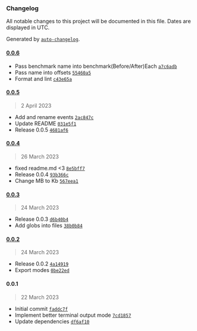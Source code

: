 ### Changelog

All notable changes to this project will be documented in this file. Dates are displayed in UTC.

Generated by [`auto-changelog`](https://github.com/CookPete/auto-changelog).

#### [0.0.6](https://github.com/yamiteru/benchpress/compare/0.0.5...0.0.6)

- Pass benchmark name into benchmark(Before/After)Each [`a7c6adb`](https://github.com/yamiteru/benchpress/commit/a7c6adbccbcc2dcb914a602cfca3fdde83a46599)
- Pass name into offsets [`55460a5`](https://github.com/yamiteru/benchpress/commit/55460a5b3d57050d080071b99b6899d7a9aa2b62)
- Format and lint [`c43e65a`](https://github.com/yamiteru/benchpress/commit/c43e65ac5aa56b88b85dac374da812af673fae9b)

#### [0.0.5](https://github.com/yamiteru/benchpress/compare/0.0.4...0.0.5)

> 2 April 2023

- Add and rename events [`2ac847c`](https://github.com/yamiteru/benchpress/commit/2ac847c403c9e695c721d56206c1a385e8634589)
- Update README [`031e5f1`](https://github.com/yamiteru/benchpress/commit/031e5f1b1eb354e9539b704920aad65b14dc1b8e)
- Release 0.0.5 [`4681af6`](https://github.com/yamiteru/benchpress/commit/4681af68b6268efc2305f12b888933f43b309a92)

#### [0.0.4](https://github.com/yamiteru/benchpress/compare/0.0.3...0.0.4)

> 26 March 2023

- fixed readme.md &lt;3 [`8e5bff7`](https://github.com/yamiteru/benchpress/commit/8e5bff735b0b31f8088ca03216133d13b05cf1e2)
- Release 0.0.4 [`93b366c`](https://github.com/yamiteru/benchpress/commit/93b366cf06617113f6e87820761f42f48e2ed136)
- Change MB to Kb [`567eea1`](https://github.com/yamiteru/benchpress/commit/567eea129da66dad797d8d45883a7f4b68857010)

#### [0.0.3](https://github.com/yamiteru/benchpress/compare/0.0.2...0.0.3)

> 24 March 2023

- Release 0.0.3 [`d6b40b4`](https://github.com/yamiteru/benchpress/commit/d6b40b492d5e31fb978cb647bb271ed963a1cb52)
- Add globs into files [`38b0b84`](https://github.com/yamiteru/benchpress/commit/38b0b843c90b26ca4198ca865b95db4cd537fe0b)

#### [0.0.2](https://github.com/yamiteru/benchpress/compare/0.0.1...0.0.2)

> 24 March 2023

- Release 0.0.2 [`4a14919`](https://github.com/yamiteru/benchpress/commit/4a14919311c2421d5c73e017d3f67faffa153608)
- Export modes [`0be22ed`](https://github.com/yamiteru/benchpress/commit/0be22edda6202f43cc591edebe74b933b5c2abf5)

#### 0.0.1

> 22 March 2023

- Initial commit [`faddc7f`](https://github.com/yamiteru/benchpress/commit/faddc7f735b71715bfc554d02d088a03be8d47b2)
- Implement better terminal output mode [`7cd1857`](https://github.com/yamiteru/benchpress/commit/7cd18572eb7e4613f2d4a7b0a7cfdd9a6a21edb1)
- Update dependencies [`df6af10`](https://github.com/yamiteru/benchpress/commit/df6af106d93d6ada78a6a9cbcc9931c8b3daf9b1)
